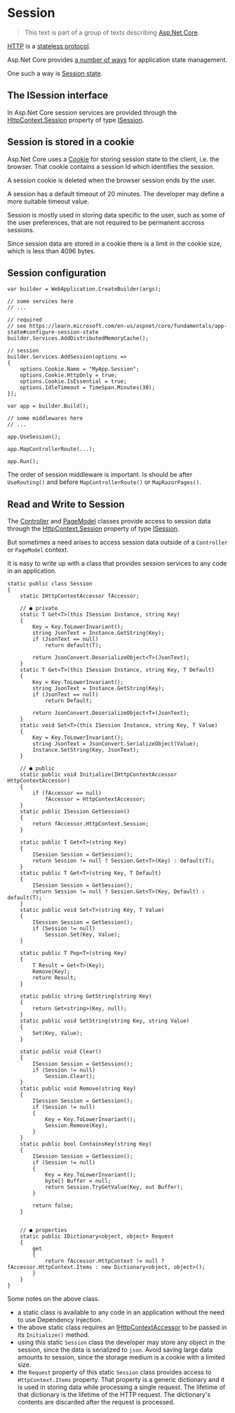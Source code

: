 # Session

> This text is part of a group of texts describing [Asp.Net Core](..\Index.md).

[HTTP](https://en.wikipedia.org/wiki/HTTP) is a [stateless protocol](https://en.wikipedia.org/wiki/Stateless_protocol).

Asp.Net Core provides [a number of ways](https://learn.microsoft.com/en-us/aspnet/core/fundamentals/app-state) for application state management.

One such a way is [Session state](https://learn.microsoft.com/en-us/aspnet/core/fundamentals/app-state#session-state).

## The ISession interface
In Asp.Net Core session services are provided through the [HttpContext.Session](https://learn.microsoft.com/en-us/dotnet/api/microsoft.aspnetcore.http.httpcontext.session) property of type [ISession](https://learn.microsoft.com/en-us/dotnet/api/microsoft.aspnetcore.http.isession).

## Session is stored in a cookie
Asp.Net Core uses a [Cookie](https://en.wikipedia.org/wiki/HTTP_cookie) for storing session state to the client, i.e. the browser. That cookie contains a session Id which identifies the session.

A session cookie is deleted when the browser session ends by the user.

A session has a default timeout of 20 minutes. The developer may define a more suitable timeout value. 

Session is mostly used in storing data specific to the user, such as some of the user preferences, that are not required to be permanent accross sessions.

Since session data are stored in a cookie there is a limit in the cookie size, which is less than 4096 bytes.

## Session configuration

```
var builder = WebApplication.CreateBuilder(args);

// some services here
// ...

// required
// see https://learn.microsoft.com/en-us/aspnet/core/fundamentals/app-state#configure-session-state
builder.Services.AddDistributedMemoryCache();

// session
builder.Services.AddSession(options =>
{
    options.Cookie.Name = "MyApp.Session";
    options.Cookie.HttpOnly = true;
    options.Cookie.IsEssential = true;
    options.IdleTimeout = TimeSpan.Minutes(30);    
});

var app = builder.Build();

// some middlewares here
// ...

app.UseSession();

app.MapControllerRoute(...);

app.Run();
```

The order of session middleware is important. Is should be after `UseRouting()` and before `MapControllerRoute()` or `MapRazorPages()`.

## Read and Write to Session

The [Controller](https://learn.microsoft.com/en-us/dotnet/api/microsoft.aspnetcore.mvc.controller) and [PageModel](https://learn.microsoft.com/en-us/dotnet/api/microsoft.aspnetcore.mvc.razorpages.pagemodel) classes provide access to session data through the [HttpContext.Session](https://learn.microsoft.com/en-us/dotnet/api/microsoft.aspnetcore.http.httpcontext.session) property of type [ISession](https://learn.microsoft.com/en-us/dotnet/api/microsoft.aspnetcore.http.isession).

But sometimes a need arises to access session data outside of a `Controller` or `PageModel` context.

It is easy to write up with a class that provides session services to any code in an application.

```
static public class Session
{
    static IHttpContextAccessor fAccessor;

    // ● private
    static T Get<T>(this ISession Instance, string Key)
    {
        Key = Key.ToLowerInvariant();
        string JsonText = Instance.GetString(Key);
        if (JsonText == null)
            return default(T);

        return JsonConvert.DeserializeObject<T>(JsonText);
    }
    static T Get<T>(this ISession Instance, string Key, T Default)
    {
        Key = Key.ToLowerInvariant();
        string JsonText = Instance.GetString(Key);
        if (JsonText == null)
            return Default;

        return JsonConvert.DeserializeObject<T>(JsonText);
    }
    static void Set<T>(this ISession Instance, string Key, T Value)
    {
        Key = Key.ToLowerInvariant();
        string JsonText = JsonConvert.SerializeObject(Value);
        Instance.SetString(Key, JsonText);
    }

    // ● public
    static public void Initialize(IHttpContextAccessor HttpContextAccessor)
    {
        if (fAccessor == null)
            fAccessor = HttpContextAccessor;
    }
    static public ISession GetSession()
    {
        return fAccessor.HttpContext.Session;
    }

    static public T Get<T>(string Key)
    {
        ISession Session = GetSession();
        return Session != null ? Session.Get<T>(Key) : default(T);
    }
    static public T Get<T>(string Key, T Default)
    {
        ISession Session = GetSession();
        return Session != null ? Session.Get<T>(Key, Default) : default(T);
    }
    static public void Set<T>(string Key, T Value)
    {
        ISession Session = GetSession();
        if (Session != null)
            Session.Set(Key, Value);
    }

    static public T Pop<T>(string Key)
    {
        T Result = Get<T>(Key);
        Remove(Key);
        return Result;
    }

    static public string GetString(string Key)
    {
        return Get<string>(Key, null);
    }
    static public void SetString(string Key, string Value)
    {
        Set(Key, Value);
    }

    static public void Clear()
    {
        ISession Session = GetSession();
        if (Session != null)
            Session.Clear();
    }
    static public void Remove(string Key)
    {
        ISession Session = GetSession();
        if (Session != null)
        {
            Key = Key.ToLowerInvariant();
            Session.Remove(Key);
        }
    }
    static public bool ContainsKey(string Key)
    {
        ISession Session = GetSession();
        if (Session != null)
        {
            Key = Key.ToLowerInvariant();
            byte[] Buffer = null;
            return Session.TryGetValue(Key, out Buffer);
        }

        return false;
    }


    // ● properties
    static public IDictionary<object, object> Request
    {
        get
        {
            return fAccessor.HttpContext != null ? fAccessor.HttpContext.Items : new Dictionary<object, object>();
        }
    }
}
```

Some notes on the above class.

- a static class is available to any code in an application without the need to use Dependency Injection.
- the above static class requires an [IHttpContextAccessor](https://learn.microsoft.com/en-us/dotnet/api/microsoft.aspnetcore.http.ihttpcontextaccessor) to be passed in its `Initialize()` method.
- using this static `Session` class the developer may store any object in the session, since the data is serialized to `json`. Avoid saving large data amounts to session, since the storage medium is a cookie with a limited size.
- the `Request` property of this static `Session` class provides access to `HttpContext.Items` property. That property is a generic dictionary and it is used in storing data while processing a single request. The lifetime of that dictionary is the lifetime of the HTTP request. The dictionary's contents are discarded after the request is processed. 
